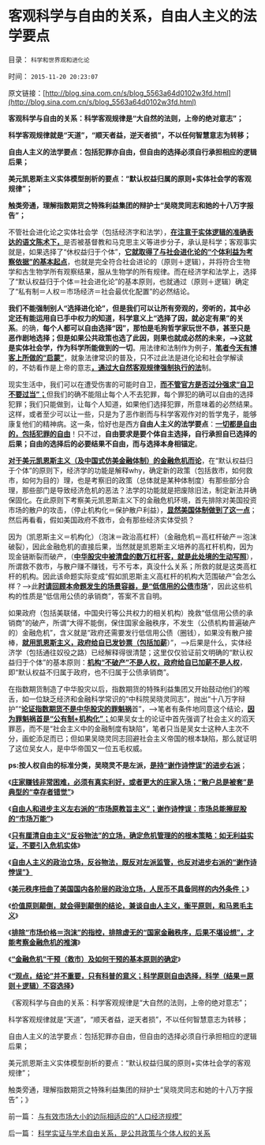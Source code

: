 # 客观科学与自由的关系，自由人主义的法学要点

目录： `科学和世界观和进化论` 

时间： `2015-11-20 20:23:07` 

原文链接：[http://blog.sina.com.cn/s/blog_5563a64d0102w3fd.html](http://blog.sina.com.cn/s/blog_5563a64d0102w3fd.html)

**客观科学与自由的关系：科学客观规律是“大自然的法则，上帝的绝对意志”；**

**科学客观规律就是“天道”，“顺天者益，逆天者损”，不以任何智慧意志为转移；**

**自由人主义的法学要点：包括犯罪亦自由，但自由的选择必须自行承担相应的逻辑后果；**

**美元凯恩斯主义实体模型剖析的要点：“默认权益归属的原则+实体社会学的客观规律”；**

**触类旁通，理解指数期货之特殊利益集团的辩护士“吴晓灵同志和她的十八万字报告”；**



不管社会进化论之实体社会学（包括经济字和法学），[**在注意于实体逻辑的准确表达的语文陈术下，**](../../../2015/11/19/经济学，法学和语文，三者之间的分工和关系；.md)是否被基督教和马克思主义等进步分子，承认是科学；客观事实就是，如果选择了“休权益归于个体”，[**它就取得了与社会进化论的“个体利益为考察依据”的基本起点**](http://blog.sina.com.cn/s/blog_5563a64d0102vft9.html)，也就是完全符合社会进论的（原则＋逻辑），并将符合生物学和古生物学所有观察结果，服从生物学的所有规律。而在经济学和法学上，选择了“默认权益归于个体＝社会进化论”的基本原则，也就通过（原则＋逻辑）确定了“私有制＝人权＝市场经济＝社会最优化配置”的必然结论。

**我们不能强制别人“选择进化论”，但是我们可以让所有旁观的，旁听的，其中必定还有能运用自已手中权力的知道，科学意义上“选择了因，就必定有果”的关系**。的确，**每个人都可以自由选择“因”，那怕是毛狗哲学家玩世不恭，甚至只是恶作剧地选择；但是如果公共政策也选了此因，则果也就成必然的未来，——>这就是实体社会学，作为科学所能做到的一切**。用法律和法制作为例子，[**笔者今天有博客上所做的“启蒙”**](../../../2010/3/13/民主启蒙是轻松愉快的生活消闲.md)，就象法律常识的普及，只不过此法是进化论和社会学解读的，不妨看作是上帝的意志[**，通过大自然客观规律强制执行的法**](../../../2015/1/18/生物进化论是社会进化论的先验；后者是社会学的先验；.md)制。

现实生活中，我们可以在遭受伤害的可能时自卫，[**而不管官方是否过分强求“自卫不要过当”；**](../../../2014/3/24/公有制困境，政府无法替代个体的自卫.md)但我们的确不能阻止每个人不去犯罪，每个罪犯的确可以自由的选择犯罪；我们只能做到，让每个人知道，如果他们选择犯罪，所意味着的必然结果。这样，或者至少可以让一些，只是为了恶作剧而与科学客观作对的哲学鬼子，能够康复他们的精神病。这一条，恰好也是西方**自由人主义的法学要点**：[**一切都是自由的，包括犯罪的自由**](../../../2013/11/7/“犯罪人”如何在法治中，自由选择了“失去自由”.md)！只不过，**自由要求是要个体自主选择，自行承担自已选择的后果；自由的选择后的必要结果不自由，而与选择本身相锚定**。

[**对于美元凯恩斯主义（及中国式仿美金融体制）的金融危机而论**](../../../2015/11/18/“金融危机”干预（救市）及如何干预的基本原则的确定.md)，在“默认权益归于个体”的原则下，经济学的功能是解释why，确定新的政策（包括救市，如何救市，如何为目的）理，也是考察旧的政策（总体就是某种体制度）有那些部分合理，那些部门是导致经济危机的恶法？法学的功能就是把废除旧法，制定新法并确保固化。在此原则下考察美元凯恩斯主义下的金融危机环境，首先排除对美国投资市场的散户的攻击，（停止机构化＝保护散户利益），[**显然美国体制做到了这一点**](../../../2015/10/26/机构化的定义和颠倒，中国美国，谁是机构市？.md)；然后再看看，假如美国政府不救市，会有那些经济实体受损？

因为（凯恩斯主义＝机构化）（泡沫＝政治高杠杆）（金融危机＝高杠杆破产＝泡沫破裂），因此金融危机的直接后果，当然就是凯恩斯主义培养的高杠杆机构，因为现金链断裂而破产，（[**中华股灾中被清盘的数万杠杆客，就是此处境的生动写照**](../../../2015/7/14/索罗斯攻击模式中的券商，及其融资盘；.md)），所谓救不救市，与散户赚不赚钱，亏不亏本，真没什么关系；所救的就是这类高杠杆的机构。因此该命题实际变成“假如凯恩斯主义高杠杆的机构大范围破产”会怎么样？——>此[**时请回顾本命题发生的场景容器，是“低信用的公债市场**](../../../2015/11/9/美元凯恩斯主义流向股市的路径；散户和机构化，与杠杆和牛熊的相关性.md)”，因此这些机构的性质是“低信用公债的承销商”，答案不言自明。

如果政府（包括美联储，中国央行等公共权力的相关机构）挽救“低信用公债的承销商”的破产，所谓“大得不能倒，保住国家金融秩序，不发生（公债机构普遍破产的）金融危机”，含义就是“政府还需要发行低信用公债（圈钱），如果没有散户接棒，[**就用凯恩斯主义，政府给自已发钞票（包括加薪**](../../../2015/11/8/政府公债和融资平台，是中华凯恩斯主义的最主力；.md)）”，——>后果是什么，实体经济学（包括通往奴役之路）已经解释得很清楚；这里仅仅验证前文明确的“默认权益归于个体”的基本原则：[**机构“不破产”不是人权，政府给自已加薪不是人权**](../../../2009/2/25/企业破产之人道主义，国道主义，老板道主义关系.md)，即“默认权益不归属于政府，也不归属于公债承销商”。

在指数期货制造了中华股灾以后，指数期货的特殊利益集团又开始鼓动他们的喉舌，如一位缺乏经济和金融科学常识的“中科院吴晓灵同志”，抛出“十八万字辩护”“[**论证指数期货不是中华股灾的罪魁祸**](http://news.cnfol.com/zhengquanyaowen/20151120/21818866.shtml)首”，——>笔者有条件地同意这个结论，[**因为罪魁祸首是“公有制+机构化”；**](../../../2015/9/13/（公有制+机构化+指数期货）让“做空中国”变成绝对真理；.md)如果吴女士的论证中首先强调了社会主义的滔天罪恶，而不是“社会主义中的金融制度有缺陷”，笔者只当是吴女士这种人主次不分，画蛇添足而已；但如果吴晓灵同志回避社会主义帝国的根本缺陷，那么就证明了这位吴女人，是中华帝国又一位五毛权威。

**ps:按人权自由的标准分类，吴晓灵不是左派，[**是持“谢作诗悖误”的进步右派**](../../../2013/2/12/“市场总能擦屁股”之“要死！老百姓先死”.md)**；

《[**庄家赚钱非常困难，必须有真实利好，或者更大的庄家入场；“散户总是被套”是典型的“幸存者错觉”**](../../../2015/11/10/“散户总是被套”是典型的“幸存者错觉”；.md)》

《[**自由人和进步主义左右派的“市场原教旨主义”；谢作诗悖误：市场总能擦屁股的“市场万能”**](../../../2015/11/12/自由人和进步左右派的“市场原教旨主义”，及谢作诗悖误；.md)》

《[**只有厘清自由主义“反谷物法”的立场，确定危机管理的的根本策略：如无利益实证，不要引入危机实体**](../../../2015/11/12/自由人主义反谷物法：拒绝监管市场，也拒绝谢作诗悖误；.md)》

《[**自由人主义的政治立场，反谷物法，既反对左派监管，也反对进步右派的“谢作诗悖误”》**](../../../2015/11/13/进步主义的左右派，都持有“默认权益归于公共”的共识.md)

《[**美元秩序扭曲了美国国内各阶层的政治立场，人民币不具备同样的内外条件；**](../../../2015/11/14/美元秩序扭曲了美国国内各阶层的政治立场，美国左派不一定真实.md)》

《[**价值原则颠倒，就会得到颠倒的结论，兼谈自由人主义，衡平原则，和马恩毛主义**](../../../2015/11/16/（实体模型＋价值原则）衡量任何政策的对与错；.md)》

《[**排除“市场价格＝泡沫”的指控，排除虚无的“国家金融秩序，后果不堪设想”，才能考察金融危机的推演**](../../../2015/11/17/如无实证，不要引入危机实体“国家金融秩序，后果不堪设想”.md)》

《[**“金融危机”干预（救市）及如何干预的基本原则的确定**](../../../2015/11/18/“金融危机”干预（救市）及如何干预的基本原则的确定.md)》

《[**“观点，结论”并不重要，只有科普的意义；科学原则自由选择，科学（结果＝原则＋逻辑）不容选择**](../../../2015/11/19/经济学，法学和语文，三者之间的分工和关系；.md)**》**

《客观科学与自由的关系：科学客观规律是“大自然的法则，上帝的绝对意志”；

科学客观规律就是“天道”，“顺天者益，逆天者损”，不以任何智慧意志为转移；

自由人主义的法学要点：包括犯罪亦自由，但自由的选择必须自行承担相应的逻辑后果；

美元凯恩斯主义实体模型剖析的要点：“默认权益归属的原则+实体社会学的客观规律”；

触类旁通，理解指数期货之特殊利益集团的辩护士“吴晓灵同志和她的十八万字报告”；》

前一篇： [与有效市场大小的边际相适应的“人口经济规模”](../../../2015/11/30/与有效市场大小的边际相适应的“人口经济规模”.md)

后一篇： [科学实证与学术自由关系，是公共政策与个体人权的关系](../../../2015/10/8/科学实证与学术自由关系，是公共政策与个体人权的关系.md)

